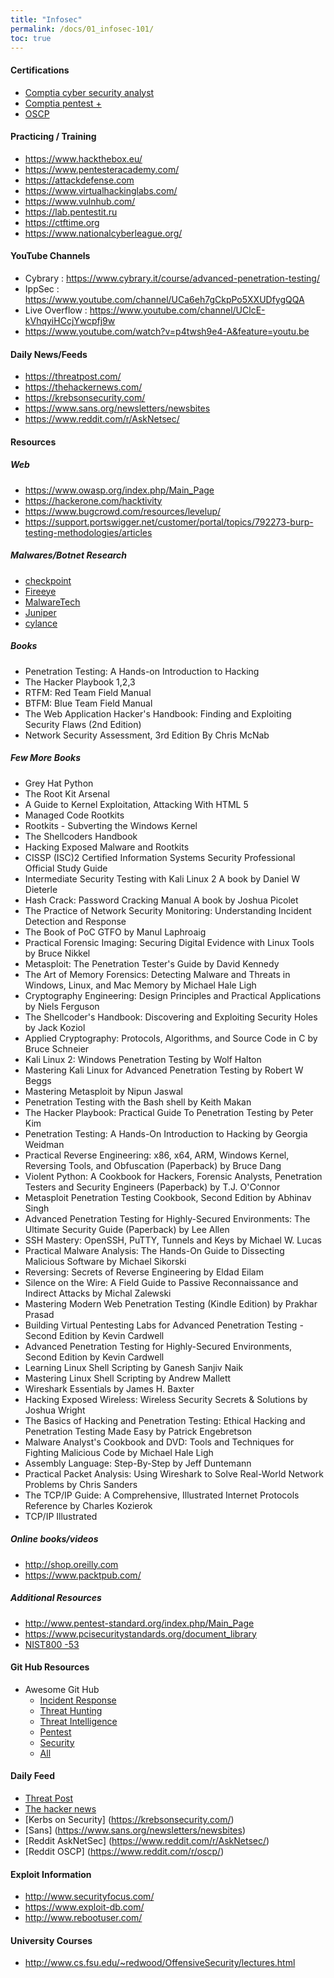```yaml
---
title: "Infosec"
permalink: /docs/01_infosec-101/
toc: true
---
```

#### Certifications 
-	[Comptia cyber security analyst](https://www.comptia.org/certifications/cybersecurity-analyst)
-	[Comptia pentest +](https://www.comptia.org/certifications/pentest)
-	[OSCP](https://www.offensive-security.com)
 
#### Practicing / Training 
-	https://www.hackthebox.eu/      
-	https://www.pentesteracademy.com/    
-	https://attackdefense.com      		                        
-	https://www.virtualhackinglabs.com/ 
-	https://www.vulnhub.com/        
-	https://lab.pentestit.ru                 
-	https://ctftime.org                         
-	https://www.nationalcyberleague.org/  
 
#### YouTube Channels
-	Cybrary : https://www.cybrary.it/course/advanced-penetration-testing/
-	IppSec   : https://www.youtube.com/channel/UCa6eh7gCkpPo5XXUDfygQQA
-	Live Overflow : https://www.youtube.com/channel/UClcE-kVhqyiHCcjYwcpfj9w
-	https://www.youtube.com/watch?v=p4twsh9e4-A&feature=youtu.be
 
#### Daily News/Feeds 
-	https://threatpost.com/
-	https://thehackernews.com/
-	https://krebsonsecurity.com/
-	https://www.sans.org/newsletters/newsbites
-	https://www.reddit.com/r/AskNetsec/
 
#### Resources

##### Web
-	https://www.owasp.org/index.php/Main_Page
-	https://hackerone.com/hacktivity
-	https://www.bugcrowd.com/resources/levelup/
-	https://support.portswigger.net/customer/portal/topics/792273-burp-testing-methodologies/articles
 
##### Malwares/Botnet Research 

-	[checkpoint](https://research.checkpoint.com)
-	[Fireeye](https://www.fireeye.com/blog.html)
-	[MalwareTech](https://www.malwaretech.com/)
- [Juniper](juniper.net/us/en/threat-labs/)
- [cylance](https://threatvector.cylance.com/en_us/home.html?utm_medium=referral&utm_source=cylance.com)
 
##### Books 

-	Penetration Testing: A Hands-on Introduction to Hacking
-	The Hacker Playbook 1,2,3
-	RTFM: Red Team Field Manual
-	BTFM: Blue Team Field Manual
-	The Web Application Hacker's Handbook: Finding and Exploiting Security Flaws (2nd Edition)
-	Network Security Assessment, 3rd Edition By Chris McNab

##### Few More Books

- Grey Hat Python
- The Root Kit Arsenal
- A Guide to Kernel Exploitation, Attacking With HTML 5
- Managed Code Rootkits
- Rootkits - Subverting the Windows Kernel
- The Shellcoders Handbook
- Hacking Exposed Malware and Rootkits
- CISSP (ISC)2 Certified Information Systems Security Professional Official Study Guide
- Intermediate Security Testing with Kali Linux 2 A book by Daniel W Dieterle
- Hash Crack: Password Cracking Manual A book by Joshua Picolet
- The Practice of Network Security Monitoring: Understanding Incident Detection and Response 
- The Book of PoC GTFO by Manul Laphroaig 
- Practical Forensic Imaging: Securing Digital Evidence with Linux Tools by Bruce Nikkel  
- Metasploit: The Penetration Tester's Guide by David Kennedy  
- The Art of Memory Forensics: Detecting Malware and Threats in Windows, Linux, and Mac Memory by Michael Hale Ligh
- Cryptography Engineering: Design Principles and Practical Applications  by Niels Ferguson 
- The Shellcoder's Handbook: Discovering and Exploiting Security Holes  by Jack Koziol 
- Applied Cryptography: Protocols, Algorithms, and Source Code in C by Bruce Schneier 
- Kali Linux 2: Windows Penetration Testing by Wolf Halton 
- Mastering Kali Linux for Advanced Penetration Testing  by Robert W Beggs  
- Mastering Metasploit by Nipun Jaswal
- Penetration Testing with the Bash shell  by Keith Makan 
- The Hacker Playbook: Practical Guide To Penetration Testing by Peter Kim 
- Penetration Testing: A Hands-On Introduction to Hacking  by Georgia Weidman 
- Practical Reverse Engineering: x86, x64, ARM, Windows Kernel, Reversing Tools, and Obfuscation (Paperback) by Bruce Dang 
- Violent Python: A Cookbook for Hackers, Forensic Analysts, Penetration Testers and Security Engineers (Paperback) by T.J. O'Connor
- Metasploit Penetration Testing Cookbook, Second Edition by Abhinav Singh 
- Advanced Penetration Testing for Highly-Secured Environments: The Ultimate Security Guide (Paperback) by Lee Allen 
- SSH Mastery: OpenSSH, PuTTY, Tunnels and Keys by Michael W. Lucas 
- Practical Malware Analysis: The Hands-On Guide to Dissecting Malicious Software  by Michael Sikorski 
- Reversing: Secrets of Reverse Engineering  by Eldad Eilam 
- Silence on the Wire: A Field Guide to Passive Reconnaissance and Indirect Attacks  by Michal Zalewski 
- Mastering Modern Web Penetration Testing (Kindle Edition) by Prakhar Prasad 
- Building Virtual Pentesting Labs for Advanced Penetration Testing - Second Edition  by Kevin Cardwell 
- Advanced Penetration Testing for Highly-Secured Environments, Second Edition  by Kevin Cardwell
- Learning Linux Shell Scripting  by Ganesh Sanjiv Naik 
- Mastering Linux Shell Scripting  by Andrew Mallett  
- Wireshark Essentials by James H. Baxter 
- Hacking Exposed Wireless: Wireless Security Secrets & Solutions  by Joshua Wright 
- The Basics of Hacking and Penetration Testing: Ethical Hacking and Penetration Testing Made Easy by Patrick Engebretson 
- Malware Analyst's Cookbook and DVD: Tools and Techniques for Fighting Malicious Code  by Michael Hale Ligh 
- Assembly Language: Step-By-Step by Jeff Duntemann 
- Practical Packet Analysis: Using Wireshark to Solve Real-World Network Problems by Chris Sanders 
- The TCP/IP Guide: A Comprehensive, Illustrated Internet Protocols Reference by Charles Kozierok 
- TCP/IP Illustrated
 
##### Online books/videos 
-	http://shop.oreilly.com
-	https://www.packtpub.com/ 
 
##### Additional Resources
-	http://www.pentest-standard.org/index.php/Main_Page
-	https://www.pcisecuritystandards.org/document_library
- [NIST800 -53](https://nvd.nist.gov/800-53)


#### Git Hub Resources
- Awesome Git Hub
  - [Incident Response](https://github.com/meirwah/awesome-incident-response)
  - [Threat Hunting](https://github.com/0x4D31/awesome-threat-detection)
  - [Threat Intelligence](https://github.com/hslatman/awesome-threat-intelligence)
  - [Pentest](https://github.com/enaqx/awesome-pentest)
  - [Security](https://github.com/sbilly/awesome-security)
  - [All](https://github.com/sindresorhus/awesome)
  

#### Daily Feed 
  - [Threat Post](https://threatpost.com/)
  - [The hacker news](https://thehackernews.com/)
  - [Kerbs on Security] (https://krebsonsecurity.com/)
  - [Sans] (https://www.sans.org/newsletters/newsbites)
  - [Reddit AskNetSec] (https://www.reddit.com/r/AskNetsec/)
  - [Reddit OSCP] (https://www.reddit.com/r/oscp/)
#### Exploit Information
  - http://www.securityfocus.com/
  - https://www.exploit-db.com/
  - http://www.rebootuser.com/

#### University Courses
  - http://www.cs.fsu.edu/~redwood/OffensiveSecurity/lectures.html

